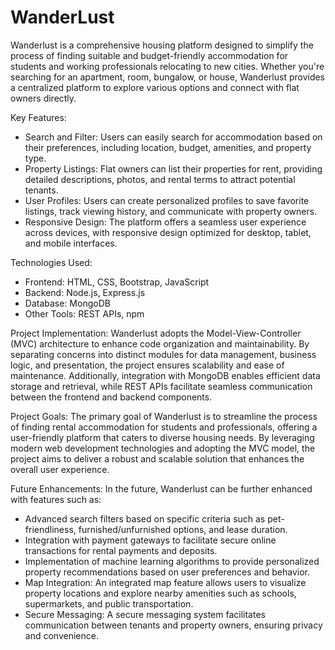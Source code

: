 # WanderLust

Wanderlust is a comprehensive housing platform designed to simplify the process of finding suitable and budget-friendly accommodation for students and working professionals relocating to new cities. Whether you're searching for an apartment, room, bungalow, or house, Wanderlust provides a centralized platform to explore various options and connect with flat owners directly.

Key Features:

-    Search and Filter: Users can easily search for accommodation based on their preferences, including location, budget, amenities, and  property type.
-    Property Listings: Flat owners can list their properties for rent, providing detailed descriptions, photos, and rental terms to attract potential tenants.
-    User Profiles: Users can create personalized profiles to save favorite listings, track viewing history, and communicate with property owners.
-    Responsive Design: The platform offers a seamless user experience across devices, with responsive design optimized for desktop, tablet, and mobile interfaces.
    

Technologies Used:

-    Frontend: HTML, CSS, Bootstrap, JavaScript
-    Backend: Node.js, Express.js
-    Database: MongoDB
-    Other Tools: REST APIs, npm

Project Implementation:
    Wanderlust adopts the Model-View-Controller (MVC) architecture to enhance code organization and maintainability. By separating concerns into distinct modules for data management, business logic, and presentation, the project ensures scalability and ease of maintenance. Additionally, integration with MongoDB enables efficient data storage and retrieval, while REST APIs facilitate seamless communication between the frontend and backend components.

Project Goals:
    The primary goal of Wanderlust is to streamline the process of finding rental accommodation for students and professionals, offering a user-friendly platform that caters to diverse housing needs. By leveraging modern web development technologies and adopting the MVC model, the project aims to deliver a robust and scalable solution that enhances the overall user experience.

Future Enhancements:
In the future, Wanderlust can be further enhanced with features such as:

-    Advanced search filters based on specific criteria such as pet-friendliness, furnished/unfurnished options, and lease duration.
-    Integration with payment gateways to facilitate secure online transactions for rental payments and deposits.
-    Implementation of machine learning algorithms to provide personalized property recommendations based on user preferences and behavior.
-    Map Integration: An integrated map feature allows users to visualize property locations and explore nearby amenities such as schools, supermarkets, and public transportation.
-    Secure Messaging: A secure messaging system facilitates communication between tenants and property owners, ensuring privacy and convenience.